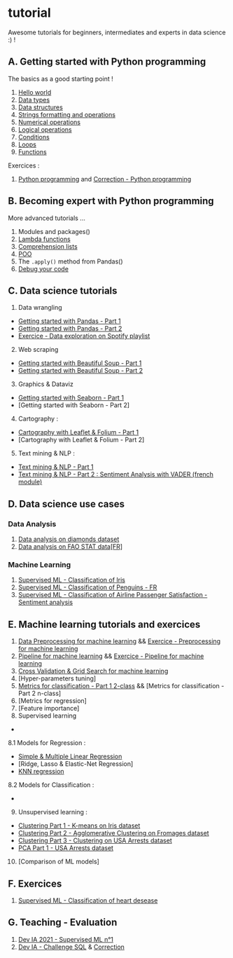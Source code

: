# tutorial
Awesome tutorials for beginners, intermediates and experts in data science :) !

## A. Getting started with Python programming
The basics as a good starting point !
1. [Hello world](https://github.com/remijul/tutorial/blob/master/Hello_world.ipynb)
2. [Data types](https://github.com/remijul/tutorial/blob/master/Data_types.ipynb)
3. [Data structures](https://github.com/remijul/tutorial/blob/master/Data_structures.ipynb)
4. [Strings formatting and operations](https://github.com/remijul/tutorial/blob/master/Strings_formatting_and_operations.ipynb)
5. [Numerical operations](https://github.com/remijul/tutorial/blob/master/Numerical_operations.ipynb)
6. [Logical operations](https://github.com/remijul/tutorial/blob/master/Logical_operations.ipynb)
7. [Conditions](https://github.com/remijul/tutorial/blob/master/Conditions.ipynb)
8. [Loops](https://github.com/remijul/tutorial/blob/master/Loops.ipynb)
9. [Functions](https://github.com/remijul/tutorial/blob/master/Functions.ipynb)

Exercices :
1. [Python programming](https://github.com/remijul/tutorial/blob/master/Evaluation_introduction_Python.ipynb) and [Correction - Python programming](https://github.com/remijul/tutorial/blob/master/Evaluation_introduction_Python_correction.ipynb)

## B. Becoming expert with Python programming
More advanced tutorials ...
1. Modules and packages()
2. [Lambda functions](https://github.com/remijul/tutorial/blob/master/Lambda_functions.ipynb)
3. [Comprehension lists](https://github.com/remijul/tutorial/blob/master/Comprehension_lists.ipynb)
4. [POO](https://github.com/remijul/tutorial/blob/master/La_classe_en_BD.ipynb)
5. The `.apply()` method from Pandas()
6. [Debug your code](https://github.com/remijul/tutorial/blob/master/Debug_your_code.ipynb)


## C. Data science tutorials
1. Data wrangling
- [Getting started with Pandas - Part 1](https://github.com/remijul/tutorial/blob/master/Getting_started_with_Pandas.ipynb)
- [Getting started with Pandas - Part 2]()
- [Exercice - Data exploration on Spotify playlist](https://github.com/remijul/tutorial/blob/master/Exercice_data_exploration_Spotify.ipynb)

2. Web scraping
- [Getting started with Beautiful Soup - Part 1](https://github.com/remijul/tutorial/blob/master/Web_scraping_Getting_started_with_BeautifulSoup_Part_1.ipynb)
- [Getting started with Beautiful Soup - Part 2](https://github.com/remijul/tutorial/blob/master/Web_scraping_Getting_started_with_BeautifulSoup_Part_2.ipynb)

3. Graphics & Dataviz
- [Getting started with Seaborn - Part 1](https://github.com/remijul/tutorial/blob/master/Getting_started_with_Seaborn_Part_1.ipynb)
- [Getting started with Seaborn - Part 2]

4. Cartography :
- [Cartography with Leaflet & Folium - Part 1](https://github.com/remijul/tutorial/blob/master/Cartography_with_Leaflet_%26_Folium_part1.ipynb)
- [Cartography with Leaflet & Folium - Part 2]

5. Text mining & NLP :
- [Text mining & NLP - Part 1](https://github.com/remijul/tutorial/blob/master/Text_mining_%26_NLP_Part_1.ipynb)
- [Text mining & NLP - Part 2 : Sentiment Analysis with VADER (french module)](https://github.com/remijul/tutorial/blob/master/Text_mining_%26_NLP_Part_2.ipynb)


## D. Data science use cases
### Data Analysis
1. [Data analysis on diamonds dataset](https://github.com/remijul/tutorial/blob/master/Data_analysis_on_Diamonds.ipynb)
2. [Data analysis on FAO STAT data[FR]](https://github.com/remijul/tutorial/blob/master/Data_analysis_FAO_STAT.ipynb)

### Machine Learning
1. [Supervised ML - Classification of Iris](https://github.com/remijul/tutorial/blob/master/Supervised_learning_Classification_with_KNN_Iris_dataset_part_1.ipynb)
2. [Supervised ML - Classification of Penguins - FR](https://github.com/remijul/tutorial/blob/master/Supervised_ML_Classification_of_Penguins.ipynb)
1. [Supervised ML - Classification of Airline Passenger Satisfaction - Sentiment analysis](https://github.com/remijul/tutorial/blob/master/Supervised_ML_Classification_Sentiment_Analysis.ipynb)



## E. Machine learning tutorials and exercices
1. [Data Preprocessing for machine learning](https://github.com/remijul/tutorial/blob/master/Preprocessing.ipynb) && [Exercice - Preprocessing for machine learning](https://github.com/remijul/tutorial/blob/master/Preprocessing_Exo.ipynb)
2. [Pipeline for machine learning](https://github.com/remijul/tutorial/blob/master/Pipeline.ipynb) && [Exercice - Pipeline for machine learning](https://github.com/remijul/tutorial/blob/master/Pipeline_Exo.ipynb)
3. [Cross Validation & Grid Search for machine learning](https://github.com/remijul/tutorial/blob/master/CrossValidation_%26_GridSearch.ipynb)
4. [Hyper-parameters tuning]
5. [Metrics for classification - Part 1 2-class](https://github.com/remijul/tutorial/blob/master/Metrics_for_classification_Part_1_2_class_classification.ipynb) && [Metrics for classification - Part 2 n-class]
6. [Metrics for regression]
7. [Feature importance]
8. Supervised learning
- []()

8.1 Models for Regression :
- [Simple & Multiple Linear Regression](https://github.com/remijul/tutorial/blob/master/Simple_and_Multivariate_Linear_Regression_Supervised_Learning.ipynb)
- [Ridge, Lasso & Elastic-Net Regression]
- [KNN regression](https://github.com/remijul/tutorial/blob/master/KNN_Regression_Supervised_Learning.ipynb)

8.2 Models for Classification :
- []()

9. Unsupervised learning :
- [Clustering Part 1 - K-means on Iris dataset](https://github.com/remijul/tutorial/blob/master/Clustering_Part_1_K_means_on_Iris_dataset.ipynb)
- [Clustering Part 2 - Agglomerative Clustering on Fromages dataset](https://github.com/remijul/tutorial/blob/master/Clustering_Part_2_Agglomerative_clustering_on_Fromages_dataset.ipynb)
- [Clustering Part 3 - Clustering on USA Arrests dataset](https://github.com/remijul/tutorial/blob/master/Clustering_Part_3_USA_Arrests_dataset.ipynb)
- [PCA Part 1 - USA Arrests dataset](https://github.com/remijul/tutorial/blob/master/PCA_Part_1_USA_Arrests_dataset.ipynb)

10. [Comparison of ML models]

## F. Exercices
1. [Supervised ML - Classification of heart desease](https://github.com/remijul/tutorial/blob/master/Supervised_learning_Classification_with_KNN_Heart_desease_dataset_part_1.ipynb)

## G. Teaching - Evaluation
1. [Dev IA 2021 - Supervised ML n°1](https://github.com/remijul/tutorial/blob/master/Evaluation_1.ipynb)
2. [Dev IA - Challenge SQL](https://github.com/remijul/tutorial/blob/master/Dev_IA_Challenge_SQL.ipynb) & [Correction]()
